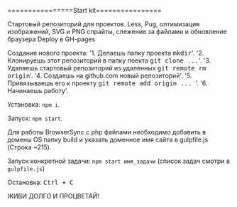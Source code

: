 ================Start kit================

Стартовый репозиторий для проектов.
Less, Pug, оптимизация изображений, SVG и PNG спрайты, слежение за файлами и обновление браузера
Deploy в GH-pages

Создание нового проекта:
'1. Делаешь папку проекта <kbd>mkdir</kbd>'.
'2. Клонируешь этот репозиторий в папку поекта <kbd>git clone ...</kbd>'.
'3. Удаляешь стартовый репозиторий из удаленных <kbd>git remote rm origin</kbd>'.
'4. Создаешь на github.com новый репозиторий'.
'5. Привязываешь его к проекту <kbd>git remote add origin ... </kbd>'.
'6. Начинаешь работу'.

Установка: `npm i`.

Запуск: `npm start`.

Для работы BrowserSync с php файлами необходимо добавить в домены OS папку build и указать доменное имя сайта в gulpfile.js (Строка ~215).

Запуск конкретной задачи: `npm start имя_задачи` (список задач смотри в `gulpfile.js`)

Остановка: <kbd>Ctrl + C</kbd>

ЖИВИ ДОЛГО И ПРОЦВЕТАЙ!
